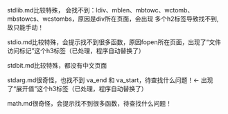 stdlib.md比较特殊，
会找不到：ldiv、mblen、mbtowc、wctomb、mbstowcs、wcstombs，原因是div所在页面，会出现 多个h2标签导致找不到,
故只能手动！

stdio.md比较特殊，会提示找不到很多函数，原因fopen所在页面，出现了“文件访问标记”这个h3标签（已处理，程序自动替换了）

stdbit.md比较特殊，都没有中文页面

stdarg.md很奇怪，也找不到 va_end 和  va_start，待查找什么问题！<- 出现了“展开值”这个h3标签（已处理，程序自动替换了）

math.md很奇怪，会提示找不到很多函数，待查找什么问题！